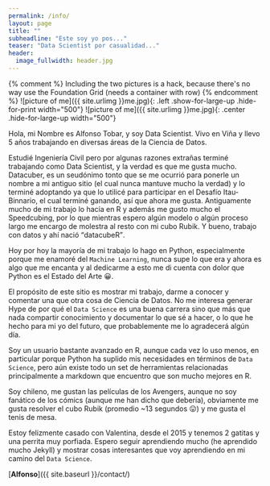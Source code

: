 ```yaml
---
permalink: /info/
layout: page
title: ""
subheadline: "Este soy yo pos..."
teaser: "Data Scientist por casualidad..."
header:
  image_fullwidth: header.jpg
---
```

<!-- ...and learn more at the same time. You can message me at the [contact page]({{ site.baseurl }}/contact/). -->

{% comment %} Including the two pictures is a hack, because there's no way use the Foundation Grid (needs a container with row) {% endcomment %}
![picture of me]({{ site.urlimg }}me.jpg){: .left .show-for-large-up .hide-for-print width="500"}
![picture of me]({{ site.urlimg }}me.jpg){: .center .hide-for-large-up width="500"}

Hola, mi Nombre es Alfonso Tobar, y soy Data Scientist. Vivo en Viña y llevo 5 años trabajando en diversas áreas de la Ciencia de Datos.

Estudié Ingeniería Civil pero por algunas razones extrañas terminé trabajando como Data Scientist, y la verdad es que me gusta mucho. Datacuber, es un seudónimo tonto que se me ocurrió para ponerle un nombre a mi antiguo sitio (el cual nunca mantuve mucho la verdad) y lo terminé adoptando ya que lo utilicé para participar en el Desafío Itau-Binnario, el cual terminé ganando, así que ahora me gusta. Antiguamente mucho de mi trabajo lo hacía en R y además me gusto mucho el Speedcubing, por lo que mientras espero algún modelo o algún proceso largo me encargo de molestra al resto con mi cubo Rubik. Y bueno, trabajo con datos y ahí nació <q>datacubeR</q>.

Hoy por hoy la mayoría de mi trabajo lo hago en Python, especialmente porque me enamoré del `Machine Learning`, nunca supe lo que era y ahora es algo que me encanta y al dedicarme a esto me di cuenta con dolor que Python es el Estado del Arte 😀.

El propósito de este sitio es mostrar mi trabajo, darme a conocer y comentar una que otra cosa de Ciencia de Datos. No me interesa generar Hype de por qué el `Data Science` es una buena carrera sino que más que nada compartir conocimiento y documentar lo que sé a hacer, o lo que he hecho para mi yo del futuro, que probablemente me lo agradecerá algún día.

Soy un usuario bastante avanzado en R, aunque cada vez lo uso menos, en particular porque Python ha suplido mis necesidades en términos de `Data Science`, pero aún existe todo un set de herramientas relacionadas principalmente a markdown que encuentro que son mucho mejores en R.

Soy chileno, me gustan las películas de los Avengers, aunque no soy fanático de los cómics (aunque me han dicho que debería), obviamente me gusta resolver el cubo Rubik (promedio ~13 segundos 😛) y me gusta el tenis de mesa.

Estoy felizmente casado con Valentina, desde el 2015 y tenemos 2 gatitas y una perrita muy porfiada. Espero seguir aprendiendo mucho (he aprendido mucho Jekyll) y mostrar cosas interesantes que voy aprendiendo en mi camino del `Data Science`.

[**Alfonso**]({{ site.baseurl }}/contact/)




